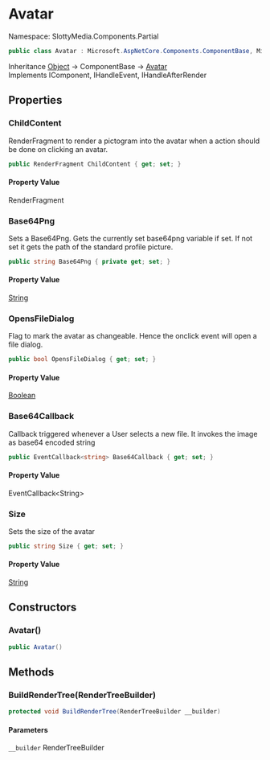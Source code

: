 # Avatar

Namespace: SlottyMedia.Components.Partial

```csharp
public class Avatar : Microsoft.AspNetCore.Components.ComponentBase, Microsoft.AspNetCore.Components.IComponent, Microsoft.AspNetCore.Components.IHandleEvent, Microsoft.AspNetCore.Components.IHandleAfterRender
```

Inheritance [Object](https://docs.microsoft.com/en-us/dotnet/api/system.object) → ComponentBase → [Avatar](./slottymedia.components.partial.avatar.md)<br>
Implements IComponent, IHandleEvent, IHandleAfterRender

## Properties

### **ChildContent**

RenderFragment to render a pictogram into the avatar when a action should be done on clicking an avatar.

```csharp
public RenderFragment ChildContent { get; set; }
```

#### Property Value

RenderFragment<br>

### **Base64Png**

Sets a Base64Png. Gets the currently set base64png variable if set. If not set it gets the path of the standard
 profile picture.

```csharp
public string Base64Png { private get; set; }
```

#### Property Value

[String](https://docs.microsoft.com/en-us/dotnet/api/system.string)<br>

### **OpensFileDialog**

Flag to mark the avatar as changeable. Hence the onclick event will open a file dialog.

```csharp
public bool OpensFileDialog { get; set; }
```

#### Property Value

[Boolean](https://docs.microsoft.com/en-us/dotnet/api/system.boolean)<br>

### **Base64Callback**

Callback triggered whenever a User selects a new file. It invokes the image as base64 encoded string

```csharp
public EventCallback<string> Base64Callback { get; set; }
```

#### Property Value

EventCallback&lt;String&gt;<br>

### **Size**

Sets the size of the avatar

```csharp
public string Size { get; set; }
```

#### Property Value

[String](https://docs.microsoft.com/en-us/dotnet/api/system.string)<br>

## Constructors

### **Avatar()**

```csharp
public Avatar()
```

## Methods

### **BuildRenderTree(RenderTreeBuilder)**

```csharp
protected void BuildRenderTree(RenderTreeBuilder __builder)
```

#### Parameters

`__builder` RenderTreeBuilder<br>
